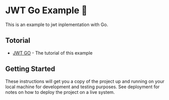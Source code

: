 # JWT Go Example 💌

This is an example to jwt inplementation with Go.

## Totorial

* [JWT GO](https://www.youtube.com/watch?v=c03z2OSbkEo) - The tutorial of this example

## Getting Started

These instructions will get you a copy of the project up and running on your local machine for development and testing purposes. 
See deployment for notes on how to deploy the project on a live system.

